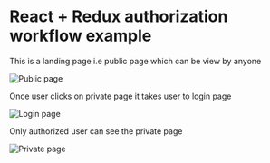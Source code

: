 # React + Redux authorization workflow example

This is a landing page i.e public page which can be view by anyone

![Public page](https://lh3.googleusercontent.com/Qo5u81D2eVGpbweGmjgUKMEWBuDoEtKSxg3GQGKJhgW2VXb-ygyPrLPlOlHAYwEoeDO50LFJyCNPVpgiisDCxLPfBkCoSTpbAn6H06TZWUtbGzV2-OLdlUhUfRPHvwbQcEaEF0bZM7qGiSKdXrfPUCoI8k2xCcY9pkJVKE_xlnNtFaDMowtACKAcxg0D5KYGy8RHCj46x9UdvniHR_1-MxaC9l-CxhjTvJ8pRpisrSgMyi4nyfnSKQNRZVra4ElhxIrkIgmMxaXW9oJpVYQq9TR69udBi_3sGU9ziARrXKzGyAUkFYQGo4dcH_w-cp8YAU3Yr_BFUk5bBupe9y8HarbGBU66oEM_YTYKdI7yPv3LaWiCI_wwS5n9rgZikggDR2jF2QZ4YVzaCes6eP8wfxBNLfnzsQLcejyOx_XBdYnQL8GNvd-yk37r1TLVGVbOY7XdNY1_WSR0sbrjdUcXc2ETHqgDlc4VGak0EY6yf2BSCJijuIrXopPNX0nriDtLbImLFmysWTChi7lIy9A81y4-tMRFTaGBIRNRMoXmZIyCBCvQogLfgdlTbaAD5CVKtPGwodfrFzyH2aqje_UTBgQmZPxN6S0NgxXxJB52L6ir01iEVn8Ctp4XKa9UBtt-JbKTBWDL10l1zSH1BJc6sHas5vWhlXB1_VHH2CJuuW74PiupthbmJo96TlCWFHKXBDh29eGg0-VPHyFomaYdI2fk=w772-h498-no)

Once user clicks on private page it takes user to login page

![Login page](https://lh3.googleusercontent.com/gRwjf9HsyHxNBguAJJkK2pK8KZoN0bh-03gwSAIHrI9rfmZjkmHEqz2AGnOVZ88Vin9dg_OgwC9MbJTJX_5LaEQ5mu__TY43Mtz9deCdhaa8CkNL3OgbpvifNwJtGKZJsrPSDiD75mi8S5huU5DF4WzHgnFWXrpp2UMBJb0mDzQULtKyE820Za6zAF0t3mBo54o6Me_wPeGZad2AwP7bt7JRlOEj0GiJaTxRpW1-g3BjS_fcF1kpm_yRVfRNaywoKXbng_RaHUys3MBxNSeNPG6ahJIJIfBklfxGVlRLDExSOHqDoOyMqr8Q9MWWlBiwBkFj26tP_n4TsCXhGwPOIVLx_hZBhiN6w7nRAklKFdrWHPfMhjw5ER5WyFFEcs653wq1cDQ9LWx6mA8PAWNQr4TVBi-qDpNXGWM6KLtgVjhbLos-tzsWPPngesLp_3IFdpMFoxoypmKHti7Snk-7_gnBprS6Nw1uctT9ZGqOrMWa9e5L7YrHmN1VVVgoOeL4dJVnbLnFYwDSK38Lzfazf3CzxwQH2seQ61_CGEwcqIzq0owWnxhybuP3GvAwhj5KJRkqtwkIk2UdBiPdI0sqZGy4dqukVEecIQIbwpiZuvGhe3DtKaTZbp3sXLkUJGd6IDeyMh8cHQSsZSFzcpI8xqRivugKtLc_Zj1QMqLVZQL5uJET1fThBIlz631KnZHHbE2jGP1SR5NzhzK0mKCgdedo=w772-h498-no)

Only authorized user can see the private page

![Private page](https://lh3.googleusercontent.com/QInIP8Dt-w9awQUcjTimOWDXWR6MA4eAEheavoGrfbzKDPpUwczXrUPBngk7LvfZDA3-2mQQOfYeIMvzAM0TMnY15b0JV49o_UWsbx1FzW9ugaqsI_J_lZ__E7PmC5aATHXmzq0MU7Lv7lvS0tmiC0U3nVVo7bqcYt2E3L-2F-YTf-OMrjTc-6g6nMiXpXpWLIzzeb9eQcyNR6DDfBLUoCdGz7J38a95d-Oz9BKcMhhcrln7tCnGJ0_B0fUupUOfahWNblkGKG76XjQySu-6bbQ0GEAB__-eR0rI6XGRBgmhO-3AtZs09U6yldDsBuqsNgNV9kw3S1-65Ft9IEGGwF84_sH_wH0AWKb7XebiavgHtl7zNvh1QVlWQdjGu4Pkn7kjpBtzyyNKBrRNgSVwG04MyvFuxTyf5JzhXbn4UhHfaE3EK3f60FRIT_0wNZForuqZwggRCYuOc17RDIXzxu4Vt-qI0VQqt-bNZhzjmbGdu7m4jqv5RxuH7-2A51ukVFfgosHK3KZKIp-iM0Asr9GD49TDLqgRj3Nm9sBgzDqMYHRTPnVPMoan5VgJpUvEfxH2yFUQc5ljovIoTs_2BTNjVSF04C52MBMU_188VcNoU6Cq1Y_p1u4MW5oHbRtuk90M-xlEWrTbGqyF9NnSKkyNMd754KTR0E6fqj6wBsVfz5HHoK9w-AooImoWDjJWIVHlZClBsuY8n5p66cD0w1r_=w772-h498-no)
